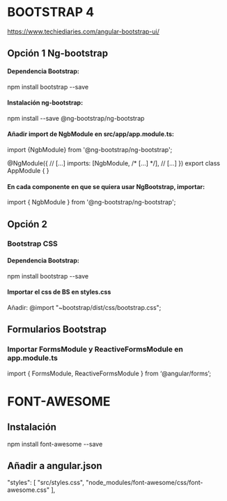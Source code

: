 # BOOTSTRAP 4
https://www.techiediaries.com/angular-bootstrap-ui/

## Opción 1 Ng-bootstrap

#### Dependencia Bootstrap:
npm install bootstrap --save

#### Instalación ng-bootstrap:
npm install --save @ng-bootstrap/ng-bootstrap

#### Añadir import de NgbModule en src/app/app.module.ts:
import {NgbModule} from '@ng-bootstrap/ng-bootstrap';

@NgModule({
  // [...]
  imports: [NgbModule, /* [...] */],
  // [...]
})
export class AppModule {
}

#### En cada componente en que se quiera usar NgBootstrap, importar:
import { NgbModule } from '@ng-bootstrap/ng-bootstrap';

## Opción 2
### Bootstrap CSS
#### Dependencia Bootstrap:
npm install bootstrap --save

#### Importar el css de BS en styles.css
Añadir: @import "~bootstrap/dist/css/bootstrap.css";

## Formularios Bootstrap
### Importar FormsModule y ReactiveFormsModule en app.module.ts
import { FormsModule, ReactiveFormsModule } from ‘@angular/forms’;

# FONT-AWESOME
## Instalación
npm install font-awesome --save

## Añadir a angular.json
"styles": [
    "src/styles.css",
    "node_modules/font-awesome/css/font-awesome.css"
],
